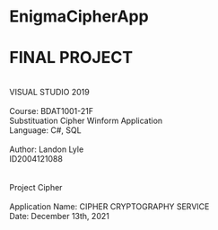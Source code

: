# EnigmaCipherApp

<h1>FINAL PROJECT</h1>
<br />
VISUAL STUDIO 2019
<br /><br />
Course: BDAT1001-21F
<br />
Substituation Cipher Winform Application 
<br />
Language: C#, SQL
<br /><br />
Author: Landon Lyle
<br />
ID2004121088
<br /><br /><br />
Project Cipher
<br />
<br />
Application Name: CIPHER CRYPTOGRAPHY SERVICE
<br />
Date: December 13th, 2021

